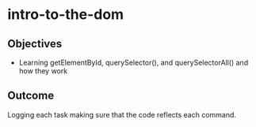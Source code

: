 # intro-to-the-dom

## Objectives
* Learning getElementById, querySelector(), and querySelectorAll() and how they work

## Outcome
Logging each task making sure that the code reflects each command.
